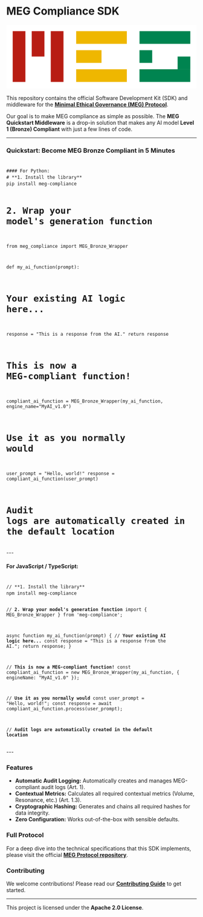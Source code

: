 # MEG Compliance SDK
![MEG Logo](https://github.com/meg-initiative/meg/blob/main/meg_logo.png)

This repository contains the official Software Development Kit (SDK) and middleware for the [**Minimal Ethical Governance (MEG) Protocol**](https://github.com/meg-initiative/meg).

Our goal is to make MEG compliance as simple as possible. The **MEG Quickstart Middleware** is a drop-in solution that makes any AI model **Level 1 (Bronze) Compliant** with just a few lines of code.

---

### Quickstart: Become MEG Bronze Compliant in 5 Minutes 
<code>
#### For Python: 
# **1. Install the library** 
pip install meg-compliance 
 
# **2. Wrap your model's generation function** 
from meg_compliance import MEG_Bronze_Wrapper 
 
def my_ai_function(prompt): 
  # **Your existing AI logic here...** 
  response = "This is a response from the AI." 
  return response 
 
# **This is now a MEG-compliant function!** 
compliant_ai_function = MEG_Bronze_Wrapper(my_ai_function, engine_name="MyAI_v1.0") 
 
# **Use it as you normally would** 
user_prompt = "Hello, world!" 
response = compliant_ai_function(user_prompt) 
 
# **Audit logs are automatically created in the default location** 
</code>
--- 
 
#### For JavaScript / TypeScript: 
<code>
// **1. Install the library** 
npm install meg-compliance 
 
// **2. Wrap your model's generation function** 
import { MEG_Bronze_Wrapper } from 'meg-compliance'; 
 
async function my_ai_function(prompt) { 
  // **Your existing AI logic here...** 
  const response = "This is a response from the AI."; 
  return response; 
} 
 
// **This is now a MEG-compliant function!** 
const compliant_ai_function = new MEG_Bronze_Wrapper(my_ai_function, { engineName: "MyAI_v1.0" }); 
 
// **Use it as you normally would** 
const user_prompt = "Hello, world!"; 
const response = await compliant_ai_function.process(user_prompt); 
 
// **Audit logs are automatically created in the default location** 

</code>
--- 
 
### Features
- **Automatic Audit Logging:** Automatically creates and manages MEG-compliant audit logs (Art. 1).
- **Contextual Metrics:** Calculates all required contextual metrics (Volume, Resonance, etc.) (Art. 1.3).
- **Cryptographic Hashing:** Generates and chains all required hashes for data integrity.
- **Zero Configuration:** Works out-of-the-box with sensible defaults.

### Full Protocol
For a deep dive into the technical specifications that this SDK implements, please visit the official [**MEG Protocol repository**](https://github.com/meg-initiative/meg).

### Contributing
We welcome contributions! Please read our [**Contributing Guide**](./CONTRIBUTING.md) to get started.

---

This project is licensed under the **Apache 2.0 License**.
